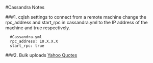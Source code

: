 #Cassandra Notes

###1. cqlsh settings 
   to connect from a remote machine change the rpc_address and start_rpc in cassandra.yml to the IP address of the machine and true 
  respectively.
  
  ```
    #Cassandra.yml
    rpc_address: 10.X.X.X
    start_rpc: true
  ```
###2. Bulk uploads
[Yahoo Quotes](http://www.datastax.com/dev/blog/using-the-cassandra-bulk-loader-updated)
